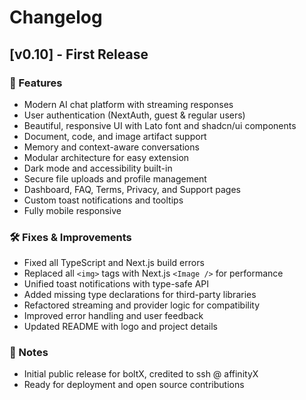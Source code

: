 # Changelog

## [v0.10] - First Release

### 🚀 Features
- Modern AI chat platform with streaming responses
- User authentication (NextAuth, guest & regular users)
- Beautiful, responsive UI with Lato font and shadcn/ui components
- Document, code, and image artifact support
- Memory and context-aware conversations
- Modular architecture for easy extension
- Dark mode and accessibility built-in
- Secure file uploads and profile management
- Dashboard, FAQ, Terms, Privacy, and Support pages
- Custom toast notifications and tooltips
- Fully mobile responsive

### 🛠️ Fixes & Improvements
- Fixed all TypeScript and Next.js build errors
- Replaced all `<img>` tags with Next.js `<Image />` for performance
- Unified toast notifications with type-safe API
- Added missing type declarations for third-party libraries
- Refactored streaming and provider logic for compatibility
- Improved error handling and user feedback
- Updated README with logo and project details

### 📝 Notes
- Initial public release for boltX, credited to ssh @ affinityX
- Ready for deployment and open source contributions 